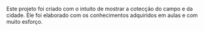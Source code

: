 Este projeto foi criado com o intuito de mostrar a cotecção do campo e da cidade.
Ele foi elaborado com os conhecimentos adquiridos em aulas e com muito esforço.
